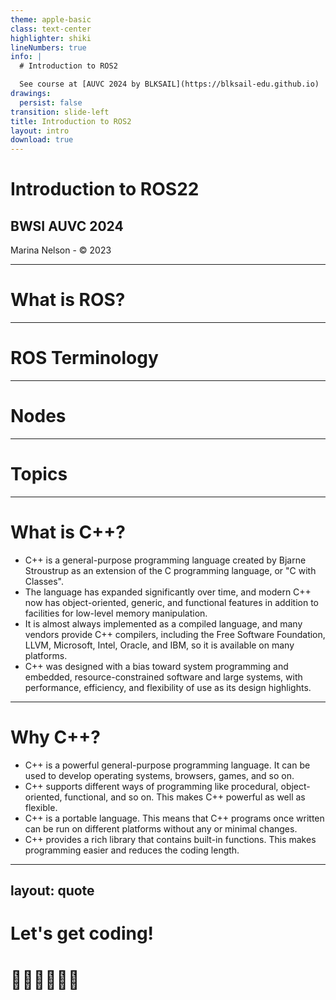 ```yaml
---
theme: apple-basic
class: text-center
highlighter: shiki
lineNumbers: true
info: |
  # Introduction to ROS2

  See course at [AUVC 2024 by BLKSAIL](https://blksail-edu.github.io)
drawings:
  persist: false
transition: slide-left
title: Introduction to ROS2
layout: intro
download: true
---
```


# Introduction to ROS22

## BWSI AUVC 2024

<div class="absolute bottom-10">
  <span class="font-700">
    Marina Nelson - © 2023
  </span>
</div>

---

# What is ROS?

---

# ROS Terminology

---

# Nodes

---

# Topics

---



# What is C++?

- C++ is a general-purpose programming language created by Bjarne Stroustrup as an extension of the C programming language, or "C with Classes".
- The language has expanded significantly over time, and modern C++ now has object-oriented, generic, and functional features in addition to facilities for low-level memory manipulation.
- It is almost always implemented as a compiled language, and many vendors provide C++ compilers, including the Free Software Foundation, LLVM, Microsoft, Intel, Oracle, and IBM, so it is available on many platforms.
- C++ was designed with a bias toward system programming and embedded, resource-constrained software and large systems, with performance, efficiency, and flexibility of use as its design highlights.

---

# Why C++?

- C++ is a powerful general-purpose programming language. It can be used to develop operating systems, browsers, games, and so on.
- C++ supports different ways of programming like procedural, object-oriented, functional, and so on. This makes C++ powerful as well as flexible.
- C++ is a portable language. This means that C++ programs once written can be run on different platforms without any or minimal changes.
- C++ provides a rich library that contains built-in functions. This makes programming easier and reduces the coding length.

---

layout: quote
---

# Let's get coding!
# 👩‍💻🧑‍💻👨‍💻

